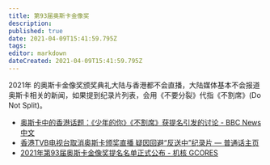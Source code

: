 ```yaml
---
title: 第93届奥斯卡金像奖
description: 
published: true
date: 2021-04-09T15:41:59.795Z
tags:
editor: markdown
dateCreated: 2021-04-09T15:41:59.795Z
---
```


2021年 的奥斯卡金像奖颁奖典礼大陆与香港都不会直播，大陆媒体基本不会报道奥斯卡相关的新闻，如果提到纪录片列表，会用《不要分裂》代指《不割席》(Do Not Split)。

+ [奥斯卡中的香港话题：《少年的你》《不割席》获提名引发的讨论 - BBC News 中文](https://web.archive.org/web/20210407140504/https://www.bbc.com/zhongwen/simp/world-56411631)
+ [香港TVB电视台取消奥斯卡颁奖直播 疑因回避“反送中”纪录片 — 普通话主页](https://web.archive.org/web/20210409153226/https://www.rfa.org/mandarin/Xinwen/3-03292021130039.html)
+ [2021年第93届奥斯卡金像奖提名名单正式公布 - 机核 GCORES](https://web.archive.org/web/20210409153137/https://www.gcores.com/articles/135020)